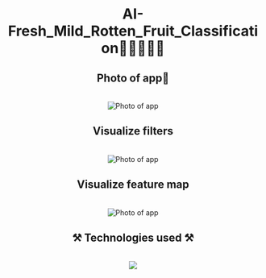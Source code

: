 <h1 align="center">AI-Fresh_Mild_Rotten_Fruit_Classification🍇🍉🍊🍌🍎</h1>
<h2 align="center">Photo of app📸</h2>
<br/>
<div align="center">
    <img src="https://github.com/user-attachments/assets/67b17bf1-e794-4ab4-8d17-600fe7a5d1a6" alt="Photo of app" />   
</div>

<h2 align="center">Visualize filters</h2>
<br/>
<div align="center">
    <img src="https://github.com/user-attachments/assets/e6b4bfd2-9621-4373-9cf5-73bb92d63062" alt="Photo of app" />   
</div>

<h2 align="center">Visualize feature map</h2>
<br/>
<div align="center">
    <img src="https://github.com/user-attachments/assets/002ae622-15c6-4e6d-9fb5-4d1ba259b194" alt="Photo of app" />   
</div>

<h2 align="center">⚒️ Technologies used ⚒️</h2>
<br/>
<div align="center">
    <img src="https://skillicons.dev/icons?i=github,python,pytorch,vscode" />   
</div>
